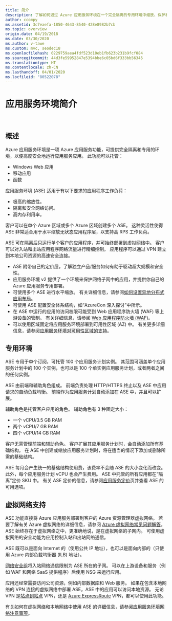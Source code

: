 ```yaml
---
title: 简介
description: 了解如何通过 Azure 应用服务环境在一个完全隔离的专用环境中缩放、保护和优化应用。
author: ccompy
ms.assetid: 3c7eaefa-1850-4643-8540-428e8982b7cb
ms.topic: overview
origin.date: 04/19/2018
ms.date: 03/30/2020
ms.author: v-tawe
ms.custom: mvc, seodec18
ms.openlocfilehash: 0229759aea4fdf523d10eb1fb623b231b9fcf084
ms.sourcegitcommit: 44d3fe59952847e5394bbe6c05bd6f333bb56345
ms.translationtype: HT
ms.contentlocale: zh-CN
ms.lasthandoff: 04/01/2020
ms.locfileid: "80522078"
---
```

# <a name="introduction-to-the-app-service-environments"></a>应用服务环境简介 #
 
## <a name="overview"></a>概述 ##

Azure 应用服务环境是一项 Azure 应用服务功能，可提供完全隔离和专用的环境，以便高度安全地运行应用服务应用。 此功能可以托管：

<!-- Linux web apps/containers not available -->
<!-- * Linux web apps -->
<!-- * Docker containers -->

* Windows Web 应用
* 移动应用
* 函数

应用服务环境 (ASE) 适用于有以下要求的应用程序工作负荷：

* 极高的缩放性。
* 隔离和安全网络访问。
* 高内存利用率。

客户可以在单个 Azure 区域或多个 Azure 区域创建多个 ASE。 这种灵活性使得 ASE 非常适合用于水平缩放无状态应用程序层，以支持高 RPS 工作负荷。

ASE 可在隔离后只运行单个客户的应用程序，并可始终部署到虚拟网络中。 客户可以对入站和出站应用程序网络流量进行精细控制。 应用程序可以通过 VPN 建立到本地公司资源的高速安全连接。

<!-- channel9 not available -->

* ASE 附带自己的定价层，了解独立产品/服务如何有助于驱动超大规模和安全性。
* 应用服务环境 v2 提供了一个环境来保护网络子网中的应用，并提供你自己的 Azure 应用服务专用部署。
* 可使用多个 ASE 进行水平缩放。 有关详细信息，请参阅[如何设置异地分布式应用布局](app-service-app-service-environment-geo-distributed-scale.md)。
* 可使用 ASE 配置安全体系结构，如“AzureCon 深入探讨”中所示。
* 在 ASE 中运行的应用的访问权限可能受到 Web 应用程序防火墙 (WAF) 等上游设备的管制。 有关详细信息，请参阅 [Web 应用程序防火墙 (WAF)][AppGW]。
* 可以使用区域固定将应用服务环境部署到可用性区域 (AZ) 中。  有关更多详细信息，请参阅[应用服务环境对可用性区域的支持][ASEAZ]。

## <a name="dedicated-environment"></a>专用环境 ##

ASE 专用于单个订阅，可托管 100 个应用服务计划实例。 其范围可涵盖单个应用服务计划中的 100 个实例，也可以是 100 个单实例应用服务计划，或者两者之间的任何实例。

ASE 由前端和辅助角色组成。 前端负责处理 HTTP/HTTPS 终止以及 ASE 中应用请求的自动负载均衡。 前端作为应用服务计划自动添加在 ASE 中，并且可以扩展。

辅助角色是托管客户应用的角色。 辅助角色有 3 种固定大小：

* 一个 vCPU/3.5 GB RAM
* 两个 vCPU/7 GB RAM
* 四个 vCPU/14 GB RAM

客户无需管理前端和辅助角色。 客户扩展其应用服务计划时，会自动添加所有基础结构。 在 ASE 中创建或缩放应用服务计划时，将在适当的情况下添加或删除所需的基础结构。

ASE 每月会产生统一的基础结构使用费，该费率不会随 ASE 的大小变化而改变。 此外，每个应用服务计划 vCPU 也会产生费用。 ASE 中托管的所有应用都在“隔离”定价 SKU 中。 有关 ASE 定价的信息，请参阅[应用服务定价][Pricing]页并查看 ASE 的可用选项。

## <a name="virtual-network-support"></a>虚拟网络支持 ##

ASE 功能直接将 Azure 应用服务部署到客户的 Azure 资源管理器虚拟网络。 若要了解有关 Azure 虚拟网络的详细信息，请参阅 [Azure 虚拟网络常见问题解答](https://docs.azure.cn/virtual-network/virtual-networks-faq)。 ASE 始终存在于虚拟网络之中，更准确地说，是在虚拟网络的子网内。 可使用虚拟网络的安全功能为应用控制入站和出站网络通信。

ASE 既可以是面向 Internet 的（使用公共 IP 地址），也可以是面向内部的（只使用 Azure 内部负载均衡器 (ILB) 地址）。

[网络安全组][NSGs]将入站网络通信限制为 ASE 所在的子网。 可以在上游设备和服务（例如 WAF 和网络 SaaS 提供程序）后使用 NSG 来运行应用。

应用还经常需要访问公司资源，例如内部数据库和 Web 服务。 如果在包含本地网络的 VPN 连接的虚拟网络中部署 ASE，ASE 中的应用可以访问本地资源。 无论 VPN 是[站点到站点](https://docs.azure.cn/vpn-gateway/vpn-gateway-multi-site) VPN，还是 [Azure ExpressRoute](https://www.azure.cn/home/features/expressroute/) VPN，都可以使用此功能。

有关如何在虚拟网络和本地网络中使用 ASE 的详细信息，请参阅[应用服务环境网络注意事项][ASENetwork]。

<!-- > [!VIDEO https://channel9.msdn.com/Blogs/Azure/Azure-Application-Service-Environments-v2-Private-PaaS-Environments-in-the-Cloud/player] -->

<!-- ## App Service Environment v1 ## -->

<!-- [App Service Environments v2]: https://channel9.msdn.com/Blogs/Azure/Azure-Application-Service-Environments-v2-Private-PaaS-Environments-in-the-Cloud?term=app%20service%20environment -->
<!-- [Isolated offering]: https://channel9.msdn.com/Shows/Azure-Friday/Security-and-Horsepower-with-App-Service-The-New-Isolated-Offering?term=app%20service%20environment -->
<!-- [ConfigureSSL]: ../web-sites-purchase-ssl-web-site.md -->
<!-- [Kudu]: https://azure.microsoft.com/resources/videos/super-secret-kudu-debug-console-for-azure-web-sites/ -->

<!--Links-->
[Intro]: ./intro.md
[MakeExternalASE]: ./create-external-ase.md
[MakeASEfromTemplate]: ./create-from-template.md
[MakeILBASE]: ./create-ilb-ase.md
[ASENetwork]: ./network-info.md
[UsingASE]: ./using-an-ase.md
[UDRs]: ../../virtual-network/virtual-networks-udr-overview.md
[NSGs]: ../../virtual-network/security-overview.md
[webapps]: ../overview.md
[mobileapps]: ../../app-service-mobile/app-service-mobile-value-prop.md
[Functions]: ../../azure-functions/index.yml
[Pricing]: https://www.azure.cn/pricing/details/app-service/
[ARMOverview]: ../../azure-resource-manager/management/overview.md
[ConfigureSSL]: ../configure-ssl-certificate.md
[ASEWAF]: app-service-app-service-environment-web-application-firewall.md
[AppGW]: ../../application-gateway/waf-overview.md
[ASEAZ]: https://azure.github.io/AppService/2019/12/12/App-Service-Environment-Support-for-Availability-Zones.html
